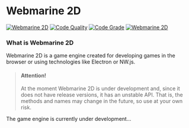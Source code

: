 # Webmarine 2D 
[![Webmarine 2D](https://img.shields.io/endpoint?url=https://dashboard.cypress.io/badge/simple/6p5fwb/master&style=flat&logo=cypress)](https://dashboard.cypress.io/projects/6p5fwb/runs)
[![Code Quality](https://www.code-inspector.com/project/25962/score/svg)](https://frontend.code-inspector.com/project/25962/dashboard)
[![Code Grade](https://www.code-inspector.com/project/25962/status/svg)](https://frontend.code-inspector.com/project/25962/dashboard)
[![Webmarine 2D](https://img.shields.io/endpoint?url=https://dashboard.cypress.io/badge/count/6p5fwb/master&style=flat&logo=cypress)](https://dashboard.cypress.io/projects/6p5fwb/runs)

### What is Webmarine 2D
Webmarine 2D is a game engine created for developing games in the browser or using technologies like Electron or NW.js.

> #### Attention!
> At the moment Webmarine 2D is under development and, 
> since it does not have release versions, it has an 
> unstable API. That is, the methods and names may 
> change in the future, so use at your own risk.

The game engine is currently under development...